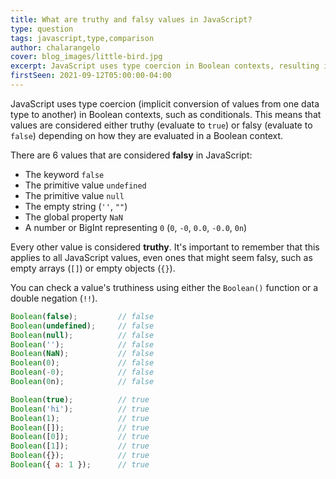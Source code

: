 ```yaml
---
title: What are truthy and falsy values in JavaScript?
type: question
tags: javascript,type,comparison
author: chalarangelo
cover: blog_images/little-bird.jpg
excerpt: JavaScript uses type coercion in Boolean contexts, resulting in truthy or falsy values. Get a hang of how it all works in this quick guide.
firstSeen: 2021-09-12T05:00:00-04:00
---
```


JavaScript uses type coercion (implicit conversion of values from one data type to another) in Boolean contexts, such as conditionals. This means that values are considered either truthy (evaluate to `true`) or falsy (evaluate to `false`) depending on how they are evaluated in a Boolean context.

There are 6 values that are considered **falsy** in JavaScript:

- The keyword `false`
- The primitive value `undefined`
- The primitive value `null`
- The empty string (`''`, `""`)
- The global property `NaN`
- A number or BigInt representing `0` (`0`, `-0`, `0.0`, `-0.0`, `0n`)

Every other value is considered **truthy**. It's important to remember that this applies to all JavaScript values, even ones that might seem falsy, such as empty arrays (`[]`) or empty objects (`{}`).

You can check a value's truthiness using either the `Boolean()` function or a double negation (`!!`).

```js
Boolean(false);         // false
Boolean(undefined);     // false
Boolean(null);          // false
Boolean('');            // false
Boolean(NaN);           // false
Boolean(0);             // false
Boolean(-0);            // false
Boolean(0n);            // false

Boolean(true);          // true
Boolean('hi');          // true
Boolean(1);             // true
Boolean([]);            // true
Boolean([0]);           // true
Boolean([1]);           // true
Boolean({});            // true
Boolean({ a: 1 });      // true
```
